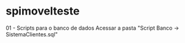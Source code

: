 # spimovelteste

01 - Scripts para o banco de dados
  Acessar a pasta "Script Banco -> SistemaClientes.sql"
